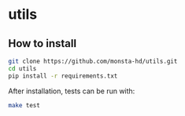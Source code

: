 # utils
## How to install
```bash
git clone https://github.com/monsta-hd/utils.git
cd utils
pip install -r requirements.txt
```
After installation, tests can be run with:
```bash
make test
```